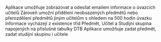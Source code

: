 Aplikace umožňuje zobrazovat a odesílat emailem informace o úvazcích učitelů
Zároveň umožní přidělení neobsazených předmětů nebo přerozdělení předmětů jiným učitelům s ohledem na 500 hodin úvazku
Informace vycházejí z existence tříd Předmět, Učitel a Studijní skupina napojených na příslušné tabulky DTB
Aplikace umožňuje zadat předmět, zadat studijní skupinu i učitele


